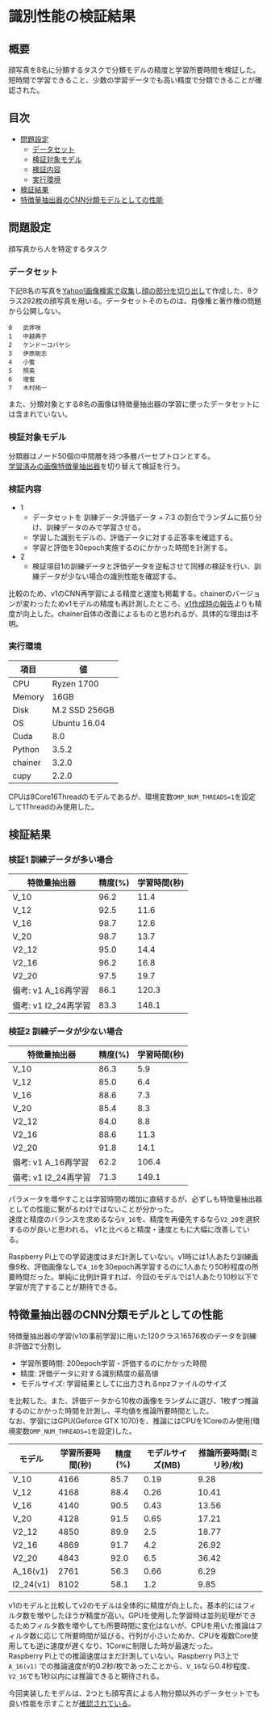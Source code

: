 # 識別性能の検証結果

## 概要

顔写真を8名に分類するタスクで分類モデルの精度と学習所要時間を検証した。  
短時間で学習できること、少数の学習データでも高い精度で分類できることが確認された。

## 目次

* [問題設定](#問題設定)
    - [データセット](#データセット)
    - [検証対象モデル](#検証対象モデル)
    - [検証内容](#検証内容)
    - [実行環境](#実行環境)
* [検証結果](#検証結果)
* [特徴量抽出器のCNN分類モデルとしての性能](#特徴量抽出器のCNN分類モデルとしての性能)

## 問題設定

顔写真から人を特定するタスク

### データセット

下記8名の写真を[Yahoo!画像検索で収集](./collect-imgs.md#yahoo画像検索を使う場合)し[顔の部分を切り出し](./create-dataset.md)て作成した、8クラス292枚の顔写真を用いる。データセットそのものは、肖像権と著作権の問題から公開しない。

```TSV
0	武井咲
1	中越典子
2	ケンドーコバヤシ
3	伊原剛志
4	小蜜
5	照英
6	壇蜜
7	木村祐一
```

また、分類対象とする8名の画像は特徴量抽出器の学習に使ったデータセットには含まれていない。

### 検証対象モデル

分類器はノード50個の中間層を持つ多層パーセプトロンとする。  
[学習済みの画像特徴量抽出器](docs/pre_trained_models.md)を切り替えて検証を行う。

### 検証内容

* 1
    - データセットを 訓練データ:評価データ = 7:3 の割合でランダムに振り分け、訓練データのみで学習させる。
    - 学習した識別モデルの、評価データに対する正答率を確認する。
    - 学習と評価を30epoch実施するのにかかった時間を計測する。
* 2
    - 検証項目1の訓練データと評価データを逆転させて同様の検証を行い、訓練データが少ない場合の識別性能を確認する。

比較のため、v1のCNN再学習による精度と速度も掲載する。chainerのバージョンが変わったためv1モデルの精度も再計測したところ、[v1作成時の報告](docs/performance_v1.md#備考-転移学習に用いたデータに対する識別性能)よりも精度が向上した。chainer自体の改善によるものと思われるが、具体的な理由は不明。


### 実行環境

| 項目 | 値 |
| --- | --- |
| CPU | Ryzen 1700 |
| Memory | 16GB |
| Disk | M.2 SSD 256GB |
| OS | Ubuntu 16.04 |
| Cuda | 8.0 |
| Python | 3.5.2 |
| chainer | 3.2.0 |
| cupy | 2.2.0 |

CPUは8Core16Threadのモデルであるが、環境変数`OMP_NUM_THREADS=1`を設定して1Threadのみ使用した。

## 検証結果

### 検証1 訓練データが多い場合

| 特徴量抽出器 | 精度(%) | 学習時間(秒) |
| --- | --- | --- |
| V_10 | 96.2 | 11.4 |
| V_12 | 92.5  | 11.6 |
| V_16 | 98.7 | 12.6 |
| V_20 | 98.7 | 13.7 |
| V2_12 | 95.0  | 14.4 |
| V2_16 | 96.2 | 16.8 |
| V2_20 | 97.5 | 19.7 |
| 備考: v1 A_16再学習 | 86.1 | 120.3 |
| 備考: v1 I2_24再学習 | 83.3 | 148.1 |

### 検証2 訓練データが少ない場合

| 特徴量抽出器 | 精度(%) | 学習時間(秒) |
| --- | --- | --- |
| V_10 | 86.3 | 5.9 |
| V_12 | 85.0  | 6.4 |
| V_16 | 88.6 | 7.3 |
| V_20 | 85.4 | 8.3 |
| V2_12 | 84.0  | 8.8 |
| V2_16 | 88.6 | 11.3 |
| V2_20 | 91.8 | 14.1 |
| 備考: v1 A_16再学習 | 62.2 | 106.4 |
| 備考: v1 I2_24再学習 | 71.3 | 149.1 |

パラメータを増やすことは学習時間の増加に直結するが、必ずしも特徴量抽出器としての性能に繋がるわけではないことが分かった。  
速度と精度のバランスを求めるなら`V_16`を、精度を再優先するなら`V2_20`を選択するのが良いと思われる。
v1と比べると精度・速度ともに大幅に改善している。  

Raspberry Pi上での学習速度はまだ計測していない。v1時には1人あたり訓練画像9枚、評価画像なしで`A_16`を30epoch再学習するのに1人あたり50秒程度の所要時間だった。単純に比例計算すれば、今回のモデルでは1人あたり10秒以下で学習が完了することが期待できる。

## 特徴量抽出器のCNN分類モデルとしての性能

特徴量抽出器の学習(v1の事前学習)に用いた120クラス16576枚のデータを訓練8:評価2で分割し

* 学習所要時間: 200epoch学習・評価するのにかかった時間
* 精度: 評価データに対する識別精度の最高値
* モデルサイズ: 学習結果としてに出力されるnpzファイルのサイズ

を比較した。また、評価データから10枚の画像をランダムに選び、1枚ずつ推論するのにかかった時間を計測し、平均値を推論所要時間とした。  
なお、学習にはGPU(Geforce GTX 1070)を、推論にはCPUを1Coreのみ使用(環境変数`OMP_NUM_THREADS=1`を設定)した。

| モデル | 学習所要時間(秒) | 精度(%) | モデルサイズ(MB) | 推論所要時間(ミリ秒/枚) |
| ------ | ---- | ---- | ---- | --- |
| V_10   | 4166 | 85.7 | 0.19 | 9.28 |
| V_12   | 4168 | 88.4 | 0.26 | 10.41 |
| V_16   | 4140 | 90.5 | 0.43 | 13.56 |
| V_20   | 4128 | 91.5 | 0.65 | 17.21 |
| V2_12  | 4850 | 89.9 | 2.5  | 18.77 |
| V2_16  | 4869 | 91.7 | 4.2  | 26.92 |
| V2_20  | 4843 | 92.0 | 6.5  | 36.42 |
| A_16(v1) | 2761 | 56.3 | 0.66 | 6.29 |
| I2_24(v1) | 8102 | 58.1 | 1.2  | 9.85 |

v1のモデルと比較してv2のモデルは全体的に精度が向上した。基本的にはフィルタ数を増やしたほうが精度が高い。GPUを使用した学習時は並列処理ができるためフィルタ数を増やしても所要時間に変化はないが、CPUを用いた推論はフィルタ数に応じて所要時間が延びる。行列が小さいためか、CPUを複数Core使用しても逆に速度が遅くなり、1Coreに制限した時が最速だった。  
Raspberry Pi上での推論速度はまだ計測していない。Raspberry Pi3上で `A_16(v1)` での推論速度が約0.2秒/枚であったことから、`V_16`なら0.4秒程度、`V2_16`でも1秒以内には推論できると期待される。

今回実装したモデルは、2つとも顔写真による人物分類以外のデータセットでも良い性能を示すことが[確認されている](https://github.com/nknytk/ml-study/blob/master/image-classification/report.md)。

